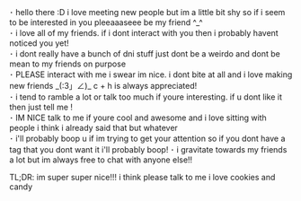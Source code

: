 ･ hello there :D i love meeting new people but im a little bit shy so if i seem to be interested in you pleeaaaseee be my friend ^_^  
･ i love all of my friends. if i dont interact with you then i probably havent noticed you yet!  
･ i dont really have a bunch of dni stuff just dont be a weirdo and dont be mean to my friends on purpose   
･ PLEASE interact with me i swear im nice. i dont bite at all and i love making new friends _(:3」∠)\_ c + h is always appreciated!  
･ i tend to ramble a lot or talk too much if youre interesting. if u dont like it then just tell me !  
･ IM NICE talk to me if youre cool and awesome and i love sitting with people i think i already said that but whatever  
･ i'll probably boop u if im trying to get your attention so if you dont have a tag that you dont want it i'll probably boop!
･ i gravitate towards my friends a lot but im always free to chat with anyone else!!

TL;DR: im super super nice!!! i think please talk to me i love cookies and candy
